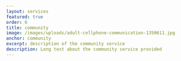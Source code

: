 ```yaml
---
layout: services
featured: true
order: 6
title: community
image: /images/uploads/adult-cellphone-communication-1350611.jpg
anchor: community
excerpt: description of the community service
description: Long text about the community service provided
---
```


